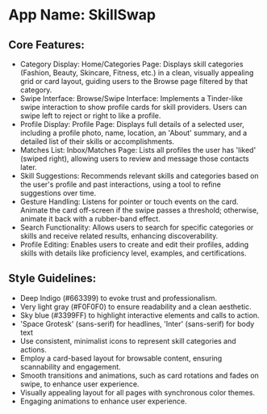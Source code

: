 # **App Name**: SkillSwap

## Core Features:

- Category Display: Home/Categories Page: Displays skill categories (Fashion, Beauty, Skincare, Fitness, etc.) in a clean, visually appealing grid or card layout, guiding users to the Browse page filtered by that category.
- Swipe Interface: Browse/Swipe Interface: Implements a Tinder-like swipe interaction to show profile cards for skill providers. Users can swipe left to reject or right to like a profile.
- Profile Display: Profile Page: Displays full details of a selected user, including a profile photo, name, location, an 'About' summary, and a detailed list of their skills or accomplishments.
- Matches List: Inbox/Matches Page: Lists all profiles the user has 'liked' (swiped right), allowing users to review and message those contacts later.
- Skill Suggestions: Recommends relevant skills and categories based on the user's profile and past interactions, using a tool to refine suggestions over time.
- Gesture Handling: Listens for pointer or touch events on the card. Animate the card off-screen if the swipe passes a threshold; otherwise, animate it back with a rubber-band effect.
- Search Functionality: Allows users to search for specific categories or skills and receive related results, enhancing discoverability.
- Profile Editing: Enables users to create and edit their profiles, adding skills with details like proficiency level, examples, and certifications.

## Style Guidelines:

- Deep Indigo (#663399) to evoke trust and professionalism.
- Very light gray (#F0F0F0) to ensure readability and a clean aesthetic.
- Sky blue (#3399FF) to highlight interactive elements and calls to action.
- 'Space Grotesk' (sans-serif) for headlines, 'Inter' (sans-serif) for body text
- Use consistent, minimalist icons to represent skill categories and actions.
- Employ a card-based layout for browsable content, ensuring scannability and engagement.
- Smooth transitions and animations, such as card rotations and fades on swipe, to enhance user experience.
- Visually appealing layout for all pages with synchronous color themes.
- Engaging animations to enhance user experience.